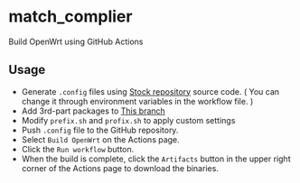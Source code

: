# match_complier

Build OpenWrt using GitHub Actions

## Usage

- Generate `.config` files using [Stock repository](https://github.com/openwrt/openwrt) source code. ( You can change it through environment variables in the workflow file. )
- Add 3rd-part packages to [This branch](https://github.com/Vector-Digi/match_complier/tree/packages)
- Modify `prefix.sh` and `profix.sh` to apply custom settings 
- Push `.config` file to the GitHub repository.
- Select `Build OpenWrt` on the Actions page.
- Click the `Run workflow` button.
- When the build is complete, click the `Artifacts` button in the upper right corner of the Actions page to download the binaries.